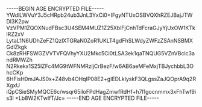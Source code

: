 -----BEGIN AGE ENCRYPTED FILE-----
YWdlLWVuY3J5cHRpb24ub3JnL3YxCi0+IFgyNTUxOSBVQXhRZEJBajJTWDl3K2pw
VzVPM1ZQOXNudFBsc3U4SEM4MUZ1Z25XblFjCnhTdFcraGJyYjUxOW1KTklRZ2xV
LytaL1N6UDhZeFZ1QzlXTGRaN0ZoR1UKLT4gdFhSLWdyZWFzZSAnNSBMXGdlZkgk
Ck8zRHFSWGZVVTVFQVhyYXU2Mkc5Ci0tLSA3ek1qaTNQUG5VZnVBclc3andRMWZh
N2Rkekx1S25lZFc4MG9tWFNMRzljCrBezF/w6AB6aeMFeMxjTBJychbbL3OhcCKp
6HFisH0mJAJS0x+Z48vb4OHqIP08E2+gIEDLklyskF3QLgssZaJQOprA9q2RXgxU
iQpCSieSMyMQCE6c/wsqr65iloFPdHagZmwfRdHf+h7l1gocnmmx3xFhTwf9is3l
+Lb8W2KTwIfT/Jc=
-----END AGE ENCRYPTED FILE-----
